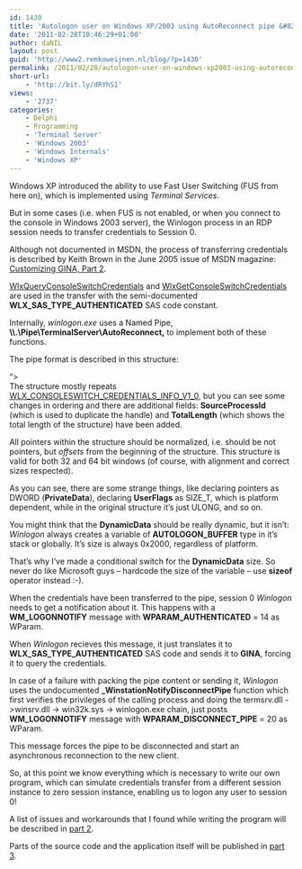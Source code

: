 ```yaml
---
id: 1430
title: 'Autologon user on Windows XP/2003 using AutoReconnect pipe &#8211; part 1 (theory)'
date: '2011-02-28T10:46:29+01:00'
author: daNIL
layout: post
guid: 'http://www2.remkoweijnen.nl/blog/?p=1430'
permalink: /2011/02/28/autologon-user-on-windows-xp2003-using-autoreconnect-pipe-part-1-theory/
short-url:
    - 'http://bit.ly/dRYhS1'
views:
    - '2737'
categories:
    - Delphi
    - Programming
    - 'Terminal Server'
    - 'Windows 2003'
    - 'Windows Internals'
    - 'Windows XP'
---
```


Windows XP introduced the ability to use Fast User Switching (FUS from here on), which is implemented using *Terminal Services*.

But in some cases (i.e. when FUS is not enabled, or when you connect to the console in Windows 2003 server), the Winlogon process in an RDP session needs to transfer credentials to Session 0.

Although not documented in MSDN, the process of transferring credentials is described by Keith Brown in the June 2005 issue of MSDN magazine: [Customizing GINA, Part 2](http://msdn.microsoft.com/en-us/magazine/cc163786.aspx).

[WlxQueryConsoleSwitchCredentials](http://msdn.microsoft.com/en-us/library/aa380577(v=vs.85).aspx) and [WlxGetConsoleSwitchCredentials](http://msdn.microsoft.com/en-us/library/aa380563(v=vs.85).aspx) are used in the transfer with the semi-documented **WLX\_SAS\_TYPE\_AUTHENTICATED** SAS code constant.

Internally, *winlogon.exe* uses a Named Pipe, **\\\\.\\Pipe\\TerminalServer\\AutoReconnect,** to implement both of these functions.

The pipe format is described in this structure:  
  
“&gt;  
The structure mostly repeats [WLX\_CONSOLESWITCH\_CREDENTIALS\_INFO\_V1\_0](http://msdn.microsoft.com/en-us/library/aa381126(v=vs.85).aspx), but you can see some changes in ordering and there are additional fields: **SourceProcessId** (which is used to duplicate the handle) and **TotalLength** (which shows the total length of the structure) have been added.

All pointers within the structure should be normalized, i.e. should be not pointers, but *offsets* from the beginning of the structure. This structure is valid for both 32 and 64 bit windows (of course, with alignment and correct sizes respected).

As you can see, there are some strange things, like declaring pointers as DWORD (**PrivateData**), declaring **UserFlags** as SIZE\_T, which is platform dependent, while in the original structure it’s just ULONG, and so on.

You might think that the **DynamicData** should be really dynamic, but it isn’t: *Winlogon* always creates a variable of **AUTOLOGON\_BUFFER** type in it’s stack or globally. It’s size is always 0x2000, regardless of platform.

That’s why I’ve made a conditional switch for the **DynamicData** size. So never do like Microsoft guys – hardcode the size of the variable – use **sizeof** operator instead :-).

When the credentials have been transferred to the pipe, session 0 *Winlogon* needs to get a notification about it. This happens with a **WM\_LOGONNOTIFY** message with **WPARAM\_AUTHENTICATED** = 14 as WParam.

When *Winlogon* recieves this message, it just translates it to **WLX\_SAS\_TYPE\_AUTHENTICATED** SAS code and sends it to **GINA**, forcing it to query the credentials.

In case of a failure with packing the pipe content or sending it, *Winlogon* uses the undocumented **\_WinstationNotifyDisconnectPipe** function which first verifies the privileges of the calling process and doing the termsrv.dll -&gt;winsrv.dll -&gt; win32k.sys -&gt; winlogon.exe chain, just posts **WM\_LOGONNOTIFY** message with **WPARAM\_DISCONNECT\_PIPE** = 20 as WParam.

This message forces the pipe to be disconnected and start an asynchronous reconnection to the new client.

So, at this point we know everything which is necessary to write our own program, which can simulate credentials transfer from a different session instance to zero session instance, enabling us to logon any user to session 0!

A list of issues and workarounds that I found while writing the program will be described in [part 2](http://192.168.40.25:8081/2011/03/02/autologon-user-on-windows-xp2003-using-autoreconnect-pipe-part-2-problems-and-workarounds/).

Parts of the source code and the application itself will be published in [part 3](http://192.168.40.25:8081/2011/03/03/autologon-user-on-windows-xp2003-using-autoreconnect-pipe-part-3-implementation-details/).